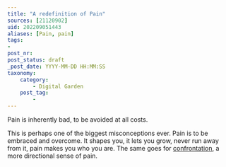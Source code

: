 ```yaml
---
title: "A redefinition of Pain"
sources: [21120902]
uid: 202209051443
aliases: [Pain, pain]
tags:
-
post_nr:
post_status: draft
_post_date: YYYY-MM-DD HH:MM:SS
taxonomy:
    category:
        - Digital Garden
    post_tag:
        -
---
```


Pain is inherently bad, to be avoided at all costs.

This is perhaps one of the biggest misconceptions ever. Pain is to be embraced and overcome. It shapes you, it lets you grow, never run away from it, pain makes you who you are. The same goes for [confrontation](the-power-of-confrontation.md), a more directional sense of pain.